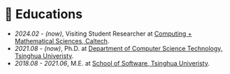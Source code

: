 
# 📖 Educations
- *2024.02 - (now)*, Visiting Student Researcher at [Computing + Mathematical Sciences, Caltech](https://www.cms.caltech.edu/).
- *2021.08 - (now)*, Ph.D. at [Department of Computer Science Technology, Tsinghua Univeristy](https://www.cs.tsinghua.edu.cn/).
- *2018.08 - 2021.06*, M.E. at [School of Software, Tsinghua Univeristy](https://www.thss.tsinghua.edu.cn/).

<!-- # 💬 Invited Talks -->

<!-- 💻 Internships -->
